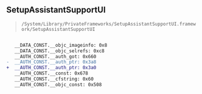 ## SetupAssistantSupportUI

> `/System/Library/PrivateFrameworks/SetupAssistantSupportUI.framework/SetupAssistantSupportUI`

```diff

   __DATA_CONST.__objc_imageinfo: 0x8
   __DATA_CONST.__objc_selrefs: 0xc8
   __AUTH_CONST.__auth_got: 0x660
-  __AUTH_CONST.__auth_ptr: 0x3a8
+  __AUTH_CONST.__auth_ptr: 0x3a0
   __AUTH_CONST.__const: 0x678
   __AUTH_CONST.__cfstring: 0x60
   __AUTH_CONST.__objc_const: 0x508

```
